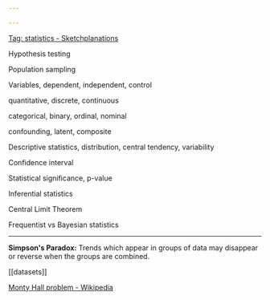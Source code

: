 ```yaml
---

---
```



[Tag: statistics - Sketchplanations](https://sketchplanations.com/tags/statistics)

Hypothesis testing  

Population sampling 

Variables, dependent, independent, control 

quantitative, discrete, continuous 

categorical, binary, ordinal, nominal 

confounding, latent, composite

Descriptive statistics, distribution, central tendency, variability 

Confidence interval 

Statistical significance, p-value 

Inferential statistics 

Central Limit Theorem 

Frequentist vs Bayesian statistics 

---

**Simpson's Paradox:** Trends which appear in groups of data may disappear or reverse when the groups are combined.

[[datasets]]

[Monty Hall problem - Wikipedia](https://en.wikipedia.org/wiki/Monty_Hall_problem)












